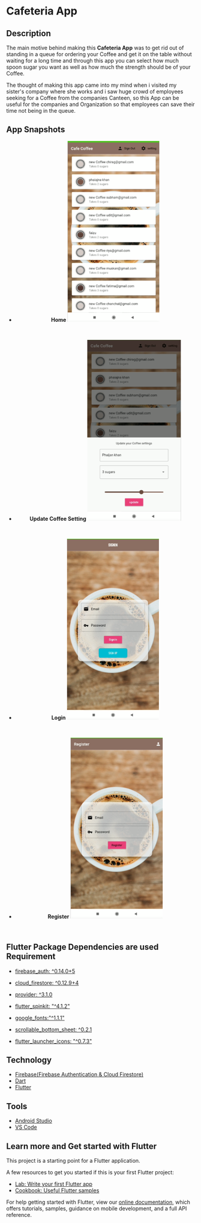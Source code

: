 # Cafeteria App

## Description
    
The main motive behind making this <b>Cafeteria App</b> was to get rid out of standing in a queue for ordering your Coffee and get it on the table without waiting for a long time and through this app you can select how much spoon sugar you want as well as how much the strength should be of your Coffee.

The thought of making this app came into my mind when i visited my sister's company where she works and i saw huge crowd of employees seeking for a Coffee from the companies Canteen, so this App can be useful for the companies and Organization so that employees can save their time not being in the queue.

## App Snapshots

<center>

- <b>Home </b>
<code><img height="480" src="https://raw.githubusercontent.com/PhaijanKhan/MyCafeteriaApp/master/snapshots/home.png"></code> 
<br/>

- <b>Update Coffee Setting </b>
<code><img height="480" src="https://raw.githubusercontent.com/PhaijanKhan/MyCafeteriaApp/master/snapshots/update_coffee_setting.png"></code> 
<br/>

- <b>Login </b>
<code><img height="480" src="https://raw.githubusercontent.com/PhaijanKhan/MyCafeteriaApp/master/snapshots/login.png"></code> 
<br/>

- <b>Register </b>
<code><img height="480" src="https://raw.githubusercontent.com/PhaijanKhan/MyCafeteriaApp/master/snapshots/register.png"></code> 
<br/>
</center>


## Flutter Package Dependencies are used Requirement
 
- [firebase_auth: ^0.14.0+5](https://pub.dev/packages/firebase_auth)

- [cloud_firestore: ^0.12.9+4](https://pub.dev/packages/cloud_firestore)    

- [provider: ^3.1.0](https://pub.dev/packages/provider)

- [flutter_spinkit: "^4.1.2"](https://pub.dev/packages/flutter_spinkit)

- [google_fonts:"^1.1.1"](https://pub.dev/packages/google_fonts)

- [scrollable_bottom_sheet: ^0.2.1](https://pub.dev/packages/scrollable_bottom_sheet)

- [flutter_launcher_icons: "^0.7.3"](https://pub.dev/packages/flutter_launcher_icons)
    
## Technology
 
 - [Firebase(Firebase Authentication & Cloud Firestore)](https://firebase.google.com)
 - [Dart](https://dart.dev)
 - [Flutter](https//flutter.dev)
      
 ## Tools
 
- [Android Studio](https://d.android.com/studio/)
- [VS Code](https://code.visualstudio.com/)
      
 
## Learn more and Get started with Flutter

This project is a starting point for a Flutter application.

A few resources to get you started if this is your first Flutter project:

- [Lab: Write your first Flutter app](https://flutter.dev/docs/get-started/codelab)
- [Cookbook: Useful Flutter samples](https://flutter.dev/docs/cookbook)

For help getting started with Flutter, view our
[online documentation](https://flutter.dev/docs), which offers tutorials,
samples, guidance on mobile development, and a full API reference.
